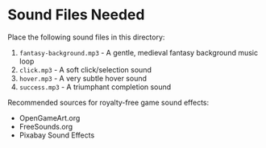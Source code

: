 # Sound Files Needed

Place the following sound files in this directory:

1. `fantasy-background.mp3` - A gentle, medieval fantasy background music loop
2. `click.mp3` - A soft click/selection sound
3. `hover.mp3` - A very subtle hover sound
4. `success.mp3` - A triumphant completion sound

Recommended sources for royalty-free game sound effects:
- OpenGameArt.org
- FreeSounds.org
- Pixabay Sound Effects 
